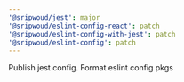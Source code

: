 ```yaml
---
'@sripwoud/jest': major
'@sripwoud/eslint-config-react': patch
'@sripwoud/eslint-config-with-jest': patch
'@sripwoud/eslint-config': patch
---
```


Publish jest config. Format eslint config pkgs
